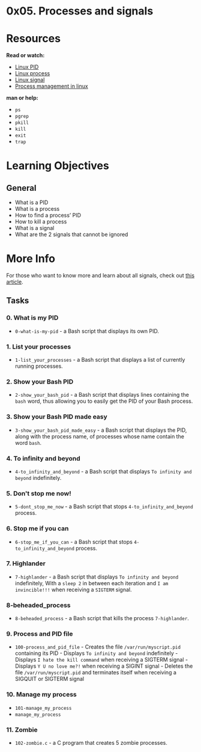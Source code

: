 # 0x05. Processes and signals

# Resources
**Read or watch:**
- [Linux PID](https://intranet.alxswe.com/rltoken/zh33PXDR6w_qyu7zXUezmw)
- [Linux process](https://intranet.alxswe.com/rltoken/px2TdWSjVO8i9SB5gHchAw)
- [Linux signal](https://intranet.alxswe.com/rltoken/qQSGz9CN52PVF3IPCuaRiw)
- [Process management in linux](https://intranet.alxswe.com/rltoken/XlYrlghzNZ6Z1cbI_IPaiA)

**man or help:**
- `ps`
- `pgrep`
- `pkill`
- `kill`
- `exit`
- `trap`

# Learning Objectives
## General
- What is a PID
- What is a process
- How to find a process’ PID
- How to kill a process
- What is a signal
- What are the 2 signals that cannot be ignored

# More Info
For those who want to know more and learn about all signals, check out [this article](https://intranet.alxswe.com/rltoken/BOU-KVNMqfKEIBo_VOI26A).

## Tasks
### 0. What is my PID
- `0-what-is-my-pid` - a Bash script that displays its own PID.

### 1. List your processes
- `1-list_your_processes` - a Bash script that displays a list of currently running processes.

### 2. Show your Bash PID
- `2-show_your_bash_pid` -  a Bash script that displays lines containing the `bash` word, thus allowing you to easily get the PID of your Bash process.

### 3. Show your Bash PID made easy
- `3-show_your_bash_pid_made_easy` - a Bash script that displays the PID, along with the process name, of processes whose name contain the word `bash`.

### 4. To infinity and beyond
- `4-to_infinity_and_beyond` - a Bash script that displays `To infinity and beyond` indefinitely.

### 5. Don't stop me now!
- `5-dont_stop_me_now` - a Bash script that stops `4-to_infinity_and_beyond` process.

### 6. Stop me if you can
- `6-stop_me_if_you_can` - a Bash script that stops `4-to_infinity_and_beyond` process.

### 7. Highlander
- `7-highlander` - a Bash script that displays `To infinity and beyond` indefinitely, With a `sleep 2` in between each iteration and `I am invincible!!!` when receiving a `SIGTERM` signal.

### 8-beheaded_process
- `8-beheaded_process` - a Bash script that kills the process `7-highlander`.

### 9. Process and PID file
- `100-process_and_pid_file`
        - Creates the file `/var/run/myscript.pid` containing its PID
        - Displays `To infinity and beyond` indefinitely
        - Displays `I hate the kill command` when receiving a SIGTERM signal
        - Displays `Y U no love me?!` when receiving a SIGINT signal
        - Deletes the file `/var/run/myscript.pid` and terminates itself when receiving a SIGQUIT or SIGTERM signal

### 10. Manage my process
- `101-manage_my_process`
- `manage_my_process`

### 11. Zombie
- `102-zombie.c` - a C program that creates 5 zombie processes.
